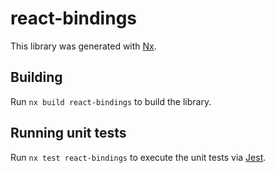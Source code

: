 # react-bindings

This library was generated with [Nx](https://nx.dev).

## Building

Run `nx build react-bindings` to build the library.

## Running unit tests

Run `nx test react-bindings` to execute the unit tests via [Jest](https://jestjs.io).

